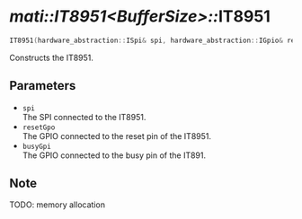 # _mati::IT8951\<BufferSize\>::_**IT8951**

```cpp
IT8951(hardware_abstraction::ISpi& spi, hardware_abstraction::IGpio& resetGpo, hardware_abstraction::IGpio& busyGpi);
```

Constructs the IT8951.

## Parameters

- `spi`  
The SPI connected to the IT8951.
- `resetGpo`  
The GPIO connected to the reset pin of the IT8951.
- `busyGpi`  
The GPIO connected to the busy pin of the IT891.

## Note

TODO: memory allocation